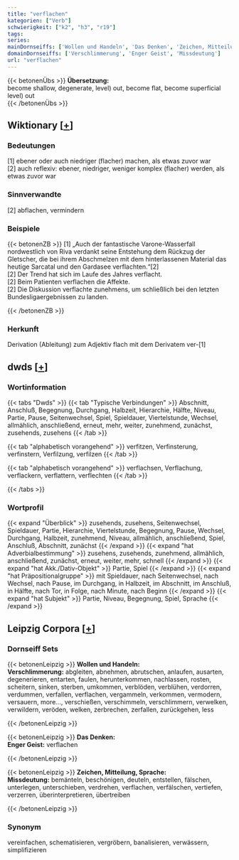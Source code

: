 ```yaml
---
title: "verflachen"
kategorien: ["Verb"]
schwierigkeit: ["k2", "h3", "r19"]
tags:
series:
mainDornseiffs: ['Wollen und Handeln', 'Das Denken', 'Zeichen, Mitteilung, Sprache']
domainDornseiffs: ['Verschlimmerung', 'Enger Geist', 'Missdeutung']
url: "verflachen"
---
```


{{< betonenÜbs >}}
**Übersetzung:**  
become shallow, degenerate, level) out, become flat, become superficial  
level) out  
{{< /betonenÜbs >}}

## Wiktionary [[+](https://de.wiktionary.org/wiki/verflachen)]

### Bedeutungen
[1] ebener oder auch niedriger (flacher) machen, als etwas zuvor war  
[2] auch reflexiv: ebener, niedriger, weniger komplex (flacher) werden, als etwas zuvor war  

### Sinnverwandte
[2] abflachen, vermindern  

### Beispiele
{{< betonenZB >}}
[1] „Auch der fantastische Varone-Wasserfall nordwestlich von Riva verdankt seine Entstehung dem Rückzug der Gletscher, die bei ihrem Abschmelzen mit dem hinterlassenen Material das heutige Sarcatal und den Gardasee verflachten.“[2]  
[2] Der Trend hat sich im Laufe des Jahres verflacht.  
[2] Beim Patienten verflachen die Affekte.  
[2] Die Diskussion verflachte zunehmens, um schließlich bei den letzten Bundesligaergebnissen zu landen.  

{{< /betonenZB >}}
### Herkunft
Derivation (Ableitung) zum Adjektiv flach mit dem Derivatem ver-[1]  



## dwds [[+](https://www.dwds.de/wb/verflachen)]

### Wortinformation
{{< tabs "Dwds" >}}
{{< tab "Typische Verbindungen" >}}
Abschnitt, Anschluß, Begegnung, Durchgang, Halbzeit, Hierarchie, Hälfte, Niveau, Partie, Pause, Seitenwechsel, Spiel, Spieldauer, Viertelstunde, Wechsel, allmählich, anschließend, erneut, mehr, weiter, zunehmend, zunächst, zusehends, zusehens
{{< /tab >}}

{{< tab "alphabetisch vorangehend" >}}
verfitzen, Verfinsterung, verfinstern, Verfilzung, verfilzen
{{< /tab >}}

{{< tab "alphabetisch vorangehend" >}}
verflachsen, Verflachung, verflackern, verflattern, verflechten
{{< /tab >}}

{{< /tabs >}}

### Wortprofil
{{< expand "Überblick" >}} zusehends, zusehens, Seitenwechsel, Spieldauer, Partie, Hierarchie, Viertelstunde, Begegnung, Pause, Wechsel, Durchgang, Halbzeit, zunehmend, Niveau, allmählich, anschließend, Spiel, Anschluß, Abschnitt, zunächst {{< /expand >}}
{{< expand "hat Adverbialbestimmung" >}} zusehens, zusehends, zunehmend, allmählich, anschließend, zunächst, erneut, weiter, mehr, schnell {{< /expand >}}
{{< expand "hat Akk./Dativ-Objekt" >}} Partie, Spiel {{< /expand >}}
{{< expand "hat Präpositionalgruppe" >}} mit Spieldauer, nach Seitenwechsel, nach Wechsel, nach Pause, im Durchgang, in Halbzeit, im Abschnitt, im Anschluß, in Hälfte, nach Tor, in Folge, nach Minute, nach Beginn {{< /expand >}}
{{< expand "hat Subjekt" >}} Partie, Niveau, Begegnung, Spiel, Sprache {{< /expand >}}

## Leipzig Corpora [[+](https://corpora.uni-leipzig.de/en/res?word=verflachen&corpusId=deu_newscrawl-public_2018)]

### Dornseiff Sets
{{< betonenLeipzig >}}
**Wollen und Handeln:**  
**Verschlimmerung:** abgleiten, abnehmen, abrutschen, anlaufen, ausarten, degenerieren, entarten, faulen, herunterkommen, nachlassen, rosten, scheitern, sinken, sterben, umkommen, verblöden, verblühen, verdorren, verdummen, verfallen, verflachen, vergammeln, verkommen, vermodern, versauern, more..., verschießen, verschimmeln, verschlimmern, verwelken, verwildern, veröden, welken, zerbrechen, zerfallen, zurückgehen, less  

{{< /betonenLeipzig >}}


{{< betonenLeipzig >}}
**Das Denken:**  
**Enger Geist:** verflachen  

{{< /betonenLeipzig >}}


{{< betonenLeipzig >}}
**Zeichen, Mitteilung, Sprache:**  
**Missdeutung:** bemänteln, beschönigen, deuteln, entstellen, fälschen, unterlegen, unterschieben, verdrehen, verflachen, verfälschen, vertiefen, verzerren, überinterpretieren, übertreiben  

{{< /betonenLeipzig >}}

### Synonym
vereinfachen, schematisieren, vergröbern, banalisieren, verwässern, simplifizieren

